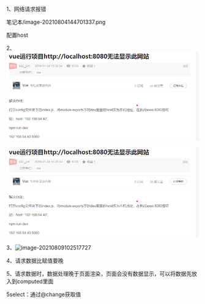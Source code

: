 1、网络请求报错

笔记本/image-20210804144701337.png

配置host



2、![image-20210806145230303](https://github.com/destinyoung/Work_Notes/blob/main/%E7%AC%94%E8%AE%B0%E6%9C%AC/%E9%94%99%E8%AF%AF%E6%88%AA%E5%9B%BE/image-20210806145230303.png)

![image](https://github.com/destinyoung/Work_Notes/blob/main/%E7%AC%94%E8%AE%B0%E6%9C%AC/%E9%94%99%E8%AF%AF%E6%88%AA%E5%9B%BE/image-20210806145230303.png)



3、![image-20210809102517727](C:\Users\yangxia3\Desktop\笔记本\错误截图\image-20210809102517727.png)



4、请求数据比赋值要晚



5、请求数据时，数据处理晚于页面渲染，页面会没有数据显示，可以将数据先放入到computed里面



5select：通过@change获取值

